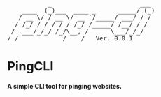 <pre>           _                        ___ 
    ____  (_)___  ____ _      _____/ (_)
   / __ \/ / __ \/ __ `/_____/ ___/ / / 
  / /_/ / / / / / /_/ /_____/ /__/ / /  
 / .___/_/_/ /_/\__, /      \___/_/_/   
/_/            /____/   Ver. 0.0.1</pre>

# PingCLI
#### A simple CLI tool for pinging websites.
